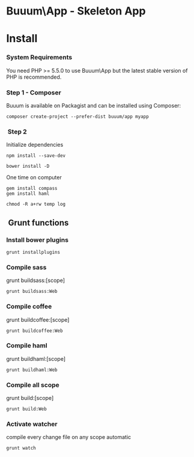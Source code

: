 Buuum\App - Skeleton App
========================

# Install

### System Requirements

You need PHP >= 5.5.0 to use Buuum\App but the latest stable version of PHP is recommended.

### Step 1 - Composer

Buuum is available on Packagist and can be installed using Composer:

```
composer create-project --prefer-dist buuum/app myapp
```

###  Step 2

Initialize dependencies

```
npm install --save-dev
```

```
bower install -D
```

One time on computer
```
gem install compass
gem install haml
```

```
chmod -R a+rw temp log
```

##  Grunt functions

### Install bower plugins

```
grunt installplugins
```

### Compile sass

grunt buildsass:[scope]

```
grunt buildsass:Web
```

### Compile coffee

grunt buildcoffee:[scope]

```
grunt buildcoffee:Web
```

### Compile haml

grunt buildhaml:[scope]

```
grunt buildhaml:Web
```

### Compile all scope

grunt build:[scope]

```
grunt build:Web
```

### Activate watcher

compile every change file on any scope automatic

```
grunt watch
```

